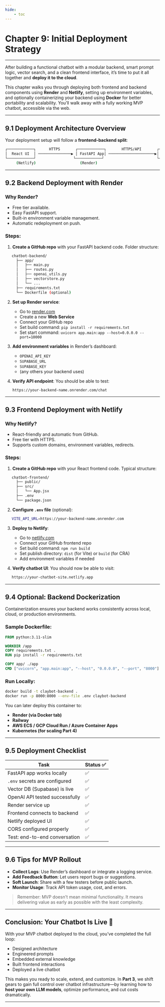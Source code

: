 ```yaml
---
hide:
    - toc
---
```


# Chapter 9: Initial Deployment Strategy

---

After building a functional chatbot with a modular backend, smart prompt logic, vector search, and a clean frontend interface, it’s time to put it all together and **deploy it to the cloud**.

This chapter walks you through deploying both frontend and backend components using **Render** and **Netlify**, setting up environment variables, and optionally containerizing your backend using **Docker** for better portability and scalability. You’ll walk away with a fully working MVP chatbot, accessible via the web.

---

## 9.1 Deployment Architecture Overview

Your deployment setup will follow a **frontend-backend split**:

```bash
┌────────────┐      HTTPS       ┌────────────┐       HTTPS/API       ┌──────────────┐
│  React UI  │ ───────────────▶ │ FastAPI App│ ─────────────────────▶│ OpenAI, DB   │
└────────────┘                 └────────────┘                        └──────────────┘
     (Netlify)                    (Render)                              (OpenAI API, Supabase)
```

---

## 9.2 Backend Deployment with Render

### Why Render?

* Free tier available.
* Easy FastAPI support.
* Built-in environment variable management.
* Automatic redeployment on push.

### Steps:

1. **Create a GitHub repo** with your FastAPI backend code.
   Folder structure:

```bash
   chatbot-backend/
     ├── app/
     │   ├── main.py
     │   ├── routes.py
     │   ├── openai_utils.py
     │   ├── vectorstore.py
     │   └── ...
     ├── requirements.txt
     └── Dockerfile (optional)
```

2. **Set up Render service**:

   * Go to [render.com](https://render.com)
   * Create a new **Web Service**
   * Connect your GitHub repo
   * Set build command: `pip install -r requirements.txt`
   * Set start command: `uvicorn app.main:app --host=0.0.0.0 --port=10000`

3. **Add environment variables** in Render’s dashboard:

   * `OPENAI_API_KEY`
   * `SUPABASE_URL`
   * `SUPABASE_KEY`
   * (any others your backend uses)

4. **Verify API endpoint**:
   You should be able to test:

   ```
   https://your-backend-name.onrender.com/chat
   ```

---

## 9.3 Frontend Deployment with Netlify

### Why Netlify?

* React-friendly and automatic from GitHub.
* Free tier with HTTPS.
* Supports custom domains, environment variables, redirects.

### Steps:

1. **Create a GitHub repo** with your React frontend code.
   Typical structure:

```bash
   chatbot-frontend/
     ├── public/
     ├── src/
     │   └── App.jsx
     ├── .env
     └── package.json
```

2. **Configure `.env` file** (optional):

```bash
   VITE_API_URL=https://your-backend-name.onrender.com
```

3. **Deploy to Netlify**:

   * Go to [netlify.com](https://netlify.com)
   * Connect your GitHub frontend repo
   * Set build command: `npm run build`
   * Set publish directory: `dist` (for Vite) or `build` (for CRA)
   * Add environment variables if needed

4. **Verify chatbot UI**:
   You should now be able to visit:

```bash
   https://your-chatbot-site.netlify.app
```

---

## 9.4 Optional: Backend Dockerization

Containerization ensures your backend works consistently across local, cloud, or production environments.

### Sample Dockerfile:

```Dockerfile
FROM python:3.11-slim

WORKDIR /app
COPY requirements.txt .
RUN pip install -r requirements.txt

COPY app/ ./app
CMD ["uvicorn", "app.main:app", "--host", "0.0.0.0", "--port", "8000"]
```

### Run Locally:

```bash
docker build -t claybot-backend .
docker run -p 8000:8000 --env-file .env claybot-backend
```

You can later deploy this container to:

* **Render (via Docker tab)**
* **Railway**
* **AWS ECS / GCP Cloud Run / Azure Container Apps**
* **Kubernetes (for scaling Part 4)**

---

## 9.5 Deployment Checklist

| Task                           | Status ✅ |
| ------------------------------ | -------- |
| FastAPI app works locally      | ✅        |
| `.env` secrets are configured  | ✅        |
| Vector DB (Supabase) is live   | ✅        |
| OpenAI API tested successfully | ✅        |
| Render service up              | ✅        |
| Frontend connects to backend   | ✅        |
| Netlify deployed UI            | ✅        |
| CORS configured properly       | ✅        |
| Test: end-to-end conversation  | ✅        |

---

## 9.6 Tips for MVP Rollout

* **Collect Logs**: Use Render’s dashboard or integrate a logging service.
* **Add Feedback Button**: Let users report bugs or suggestions.
* **Soft Launch**: Share with a few testers before public launch.
* **Monitor Usage**: Track API token usage, cost, and errors.

> Remember: MVP doesn't mean minimal functionality. It means delivering value as early as possible with the least complexity.

---

## Conclusion: Your Chatbot Is Live 🎉

With your MVP chatbot deployed to the cloud, you’ve completed the full loop:

* Designed architecture
* Engineered prompts
* Embedded external knowledge
* Built frontend interactions
* Deployed a live chatbot

This makes you ready to scale, extend, and customize. In **Part 3**, we shift gears to gain full control over chatbot infrastructure—by learning how to **host your own LLM models**, optimize performance, and cut costs dramatically.

---

